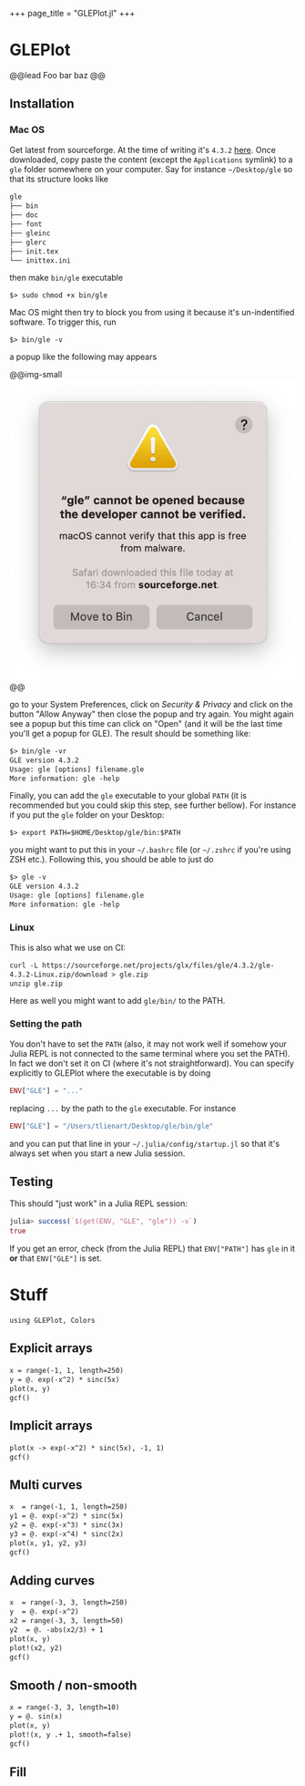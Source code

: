 +++
page_title = "GLEPlot.jl"
+++

# GLEPlot

@@lead
Foo bar baz
@@

## Installation

### Mac OS

Get latest from sourceforge. At the time of writing it's `4.3.2` [here](https://sourceforge.net/projects/glx/files/gle/4.3.2/gle-4.3.2-Darwin.zip/download).
Once downloaded, copy paste the content (except the `Applications` symlink) to a `gle` folder somewhere on your computer.
Say for instance `~/Desktop/gle` so that its structure looks like

```plain
gle
├── bin
├── doc
├── font
├── gleinc
├── glerc
├── init.tex
└── inittex.ini
```

then make `bin/gle` executable

```plain
$> sudo chmod +x bin/gle
```

Mac OS might then try to block you from using it because it's un-indentified software.
To trigger this, run

```plain
$> bin/gle -v
```

a popup like the following may appears

@@img-small
![](/assets/popup.png)
@@

go to your System Preferences, click on _Security \& Privacy_ and click on the button "Allow Anyway" then close the popup and try again.
You might again see a popup but this time can click on "Open"
(and it will be the last time you'll get a popup for GLE).
The result should be something like:

```plain
$> bin/gle -vr
GLE version 4.3.2
Usage: gle [options] filename.gle
More information: gle -help
```

Finally, you can add the `gle` executable to your global `PATH` (it is recommended
but you could skip this step, see further bellow).
For instance if you put the `gle` folder on your Desktop:

```plain
$> export PATH=$HOME/Desktop/gle/bin:$PATH
```

you might want to put this in your `~/.bashrc` file (or `~/.zshrc` if you're using ZSH etc.).
Following this, you should be able to just do

```plain
$> gle -v
GLE version 4.3.2
Usage: gle [options] filename.gle
More information: gle -help
```

### Linux

This is also what we use on CI:

```plain
curl -L https://sourceforge.net/projects/glx/files/gle/4.3.2/gle-4.3.2-Linux.zip/download > gle.zip
unzip gle.zip
```

Here as well you might want to add `gle/bin/` to the PATH.

### Setting the path

You don't have to set the `PATH` (also, it may not work well if somehow your Julia REPL is not
connected to the same terminal where you set the PATH).
In fact we don't set it on CI (where it's not straightforward).
You can specify explicitly to GLEPlot where the executable is by doing

```julia
ENV["GLE"] = "..."
```

replacing `...` by the path to the `gle` executable.
For instance

```julia
ENV["GLE"] = "/Users/tlienart/Desktop/gle/bin/gle"
```

and you can put that line in your `~/.julia/config/startup.jl` so that it's always set when you  start a new Julia session.

## Testing

This should "just work" in a Julia REPL session:

```julia
julia> success(`$(get(ENV, "GLE", "gle")) -v`)
true
```

If you get an error, check (from the Julia REPL) that `ENV["PATH"]` has `gle`
in it **or** that `ENV["GLE"]` is set.



# Stuff


```!
using GLEPlot, Colors
```

## Explicit arrays

```!
x = range(-1, 1, length=250)
y = @. exp(-x^2) * sinc(5x)
plot(x, y)
gcf()
```

## Implicit arrays

```!
plot(x -> exp(-x^2) * sinc(5x), -1, 1)
gcf()
```

## Multi curves

```!
x  = range(-1, 1, length=250)
y1 = @. exp(-x^2) * sinc(5x)
y2 = @. exp(-x^3) * sinc(3x)
y3 = @. exp(-x^4) * sinc(2x)
plot(x, y1, y2, y3)
gcf()
```

## Adding curves

```!
x  = range(-3, 3, length=250)
y  = @. exp(-x^2)
x2 = range(-3, 3, length=50)
y2  = @. -abs(x2/3) + 1
plot(x, y)
plot!(x2, y2)
gcf()
```

## Smooth / non-smooth

```!
x = range(-3, 3, length=10)
y = @. sin(x)
plot(x, y)
plot!(x, y .+ 1, smooth=false)
gcf()
```

## Fill

<!-- ```!
x  = range(-3, 3, length=50)
y1 = @. sin(x)
y2 = @. cos(x)
fill_between(x, y1, y2)
gcf()
``` -->
